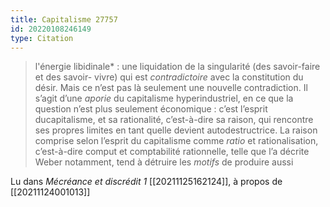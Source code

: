```yaml
---
title: Capitalisme 27757
id: 20220108246149
type: Citation
---
```


> l'énergie libidinale* : une liquidation de la singularité (des savoir-faire et des savoir- vivre) qui est *contradictoire* avec la constitution du désir. Mais ce n’est pas là seulement une nouvelle contradiction. Il s’agit d’une *aporie* du capitalisme hyperindustriel, en ce que la question n’est plus seulement économique : c’est l’esprit ducapitalisme, et sa rationalité, c’est-à-dire sa raison, qui rencontre ses propres limites en tant quelle devient autodestructrice. La raison comprise selon l’esprit du capitalisme comme *ratio* et rationalisation, c’est-à-dire comput et comptabilité rationnelle, telle que l’a décrite Weber notamment, tend à détruire les *motifs* de produire aussi

Lu dans *Mécréance et discrédit 1* [[20211125162124]], à propos de [[20211124001013]]